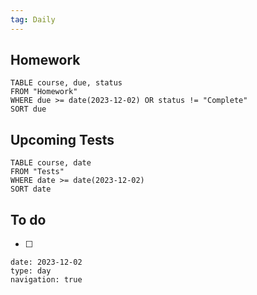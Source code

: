 ```yaml
---
tag: Daily
---
```

## Homework
```dataview
TABLE course, due, status
FROM "Homework" 
WHERE due >= date(2023-12-02) OR status != "Complete"
SORT due
```
## Upcoming Tests
```dataview
TABLE course, date
FROM "Tests" 
WHERE date >= date(2023-12-02)
SORT date
```
## To do
- [ ] 

```gEvent
date: 2023-12-02
type: day
navigation: true
```